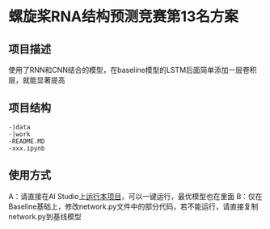 # 螺旋桨RNA结构预测竞赛第13名方案

## 项目描述
使用了RNN和CNN结合的模型，在baseline模型的LSTM后面简单添加一层卷积层，就能显著提高

## 项目结构
```
-|data
-|work
-README.MD
-xxx.ipynb
```
## 使用方式
A：请直接在AI Studio上[运行本项目](https://aistudio.baidu.com/aistudio/projectdetail/1641259)，可以一键运行，最优模型也在里面
B：仅在Baseline基础上，修改network.py文件中的部分代码，若不能运行，请直接复制network.py到基线模型
